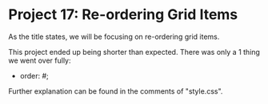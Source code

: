 <h1>Project 17: Re-ordering Grid Items</h1>
<p>As the title states, we will be focusing on re-ordering grid items.</p>
<p>This project ended up being shorter than expected. There was only a 1 thing we went over fully:</p>
<ul>
    <li>order: #;</li>
</ul>
<p>Further explanation can be found in the comments of "style.css".</p>